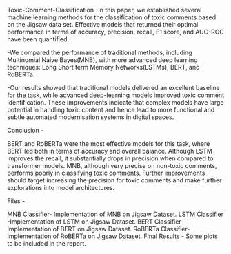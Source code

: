 Toxic-Comment-Classification
-In this paper, we established several machine learning methods for the classification of toxic comments based on the Jigsaw data set. Effective models that returned their optimal performance in terms of accuracy, precision, recall, F1 score, and AUC-ROC have been quantified.

-We compared the performance of traditional methods, including Multinomial Naive Bayes(MNB), with more advanced deep learning techniques: Long Short term Memory Networks(LSTMs), BERT, and RoBERTa.

-Our results showed that traditional models delivered an excellent baseline for the task, while advanced deep-learning models improved toxic comment identification. These improvements indicate that complex models have large potential in handling toxic content and hence lead to more functional and subtle automated modernisation systems in digital spaces.

Conclusion -

BERT and RoBERTa were the most effective models for this task, where BERT led both in terms of accuracy and overall balance. Although LSTM improves the recall, it substantially drops in precision when compared to transformer models. MNB, although very precise on non-toxic comments, performs poorly in classifying toxic comments. Further improvements should target increasing the precision for toxic comments and make further explorations into model architectures.

Files -

MNB Classifier- Implementation of MNB on Jigsaw Dataset.
LSTM Classifier -Implementation of LSTM on Jigsaw Dataset.
BERT Classifier- Implementation of BERT on Jigsaw Dataset.
RoBERTa Classifier- Implementation of RoBERTa on Jigsaw Dataset.
Final Results - Some plots to be included in the report.
